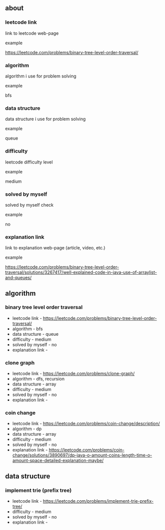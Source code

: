## about

### leetcode link
link to leetcode web-page

example

https://leetcode.com/problems/binary-tree-level-order-traversal/

### algorithm
algorithm i use for problem solving

example

bfs

### data structure 
data structure i use for problem solving

example

queue

### difficulty 
leetcode difficulty level

example

medium

### solved by myself
solved by myself check

example

no

### explanation link
link to explanation web-page (article, video, etc.)

example

https://leetcode.com/problems/binary-tree-level-order-traversal/solutions/3267417/well-explained-code-in-java-use-of-arraylist-and-queues/

## algorithm

### binary tree level order traversal
- leetcode link - https://leetcode.com/problems/binary-tree-level-order-traversal/
- algorithm - bfs
- data structure - queue
- difficulty - medium
- solved by myself - no
- explanation link - 

### clone graph
- leetcode link - https://leetcode.com/problems/clone-graph/
- algorithm - dfs, recursion
- data structure - array
- difficulty - medium
- solved by myself - no
- explanation link -

### coin change
- leetcode link - https://leetcode.com/problems/coin-change/description/
- algorithm - dp
- data structure - array
- difficulty - medium
- solved by myself - no
- explanation link - https://leetcode.com/problems/coin-change/solutions/3890697/dp-java-o-amount-coins-length-time-o-amount-space-detailed-explanation-maybe/


## data structure

### implement trie (prefix tree)
- leetcode link - https://leetcode.com/problems/implement-trie-prefix-tree/
- difficulty - medium
- solved by myself - no
- explanation link - 
